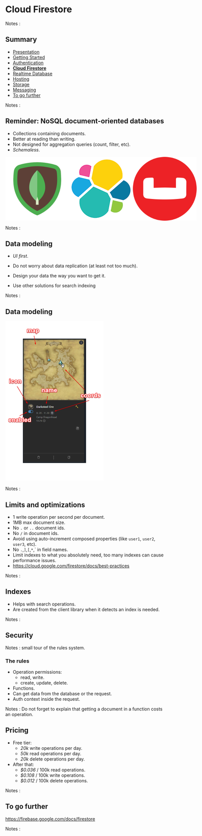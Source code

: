 # Cloud Firestore

<!-- .slide: class="page-title" -->

Notes :



## Summary

<!-- .slide: id = "master-toc" class="toc" -->

- [Presentation](#/1)
- [Getting Started](#/2)
- [Authentication](#/3)
- **[Cloud Firestore](#/4)**
- [Realtime Database](#/5)
- [Hosting](#/6)
- [Storage](#/7)
- [Messaging](#/8)
- [To go further](#/9)

Notes :



## Reminder: NoSQL document-oriented databases

 - Collections containing documents.
 - Better at reading than writing.
 - Not designed for aggregation queries (count, filter, etc).
 - *Schemaless*.

<div style="display:flex">
<img src="resources/mongodb-logo.png" height="200"><img src="resources/elastic-logo.png" height="200"><img src="resources/couchbase-logo.png" height="200">
</div>

Notes :



## Data modeling

<!-- .element class="fragment" -->
- *UI first*.

<!-- .element class="fragment" -->
- Do not worry about data replication (at least not too much).

<!-- .element class="fragment" -->
- Design your data the way you want to get it.

<!-- .element class="fragment" -->
- Use other solutions for search indexing

Notes :



## Data modeling

<img src="resources/cloud_firestore_data_modeling.png" height="500px">
  

Notes :



## Limits and optimizations

- 1 write operation per second per document.
- 1MB max document size.
- No `.` or `..` document ids.
- No `/` in document ids.
- Avoid using auto-increment composed properties (like `user1`, `user2`, `user3`, etc).
- No `.`,`]`,`[`,`*`,` in field names.
- Limit indexes to what you absolutely need, too many indexes can cause performance issues.
- https://cloud.google.com/firestore/docs/best-practices

Notes :



## Indexes

 - Helps with search operations.
 - Are created from the client library when it detects an index is needed.

Notes :



## Security

<!-- .slide: class="page-demo" -->

Notes : small tour of the rules system.



### The rules

  - Operation permissions:
    - read, write.
    - create, update, delete.
  - Functions.
  - Can get data from the database or the request.
  - Auth context inside the request.

Notes : Do not forget to explain that getting a document in a function costs an operation.



## Pricing

  - Free tier:
    - *20k* write operations per day.
    - *50k* read operations per day.
    - *20k* delete operations per day.
  - After that:
    - *$0.036* / 100k read operations.
    - *$0.108* / 100k write operations.
    - *$0.012* / 100k delete operations.

Notes :



## To go further

https://firebase.google.com/docs/firestore

Notes :



<!-- .slide: class="page-questions" -->



<!-- .slide: class="page-tp3" -->



<!-- .slide: class="page-tp4" -->
